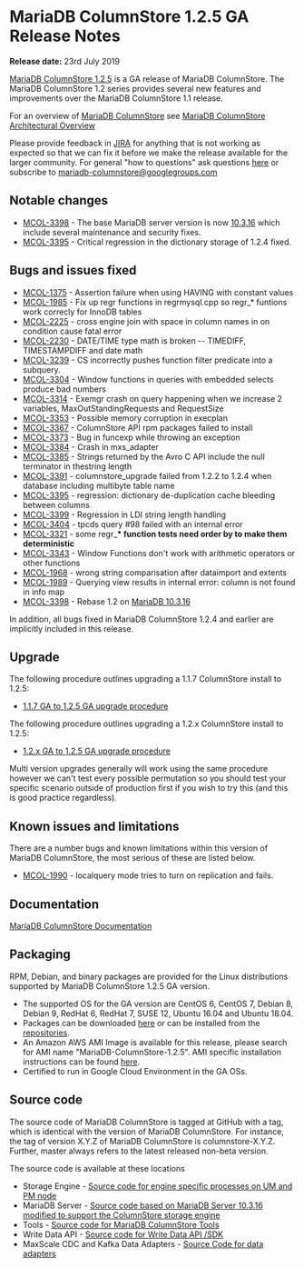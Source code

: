 # MariaDB ColumnStore 1.2.5 GA Release Notes

<strong>Release date:</strong> 23rd July 2019

[MariaDB ColumnStore 1.2.5](/columns-storage-engines-and-plugins/storage-engines/mariadb-columnstore/) is a GA release of MariaDB ColumnStore. The MariaDB ColumnStore 1.2 series provides several new features and improvements over the MariaDB ColumnStore 1.1 release.

For an overview of [MariaDB ColumnStore](/columns-storage-engines-and-plugins/storage-engines/mariadb-columnstore/) see [MariaDB ColumnStore Architectural Overview](/columns-storage-engines-and-plugins/storage-engines/mariadb-columnstore/columnstore-architecture/columnstore-architectural-overview/)

Please provide feedback in [JIRA](https://jira.mariadb.org/browse/MCOL) for anything that is not working as expected so that we can fix it before we make the release available for the larger community.
For general "how to questions" ask questions [here](/columns-storage-engines-and-plugins/storage-engines/mariadb-columnstore/) or subscribe to mariadb-columnstore@googlegroups.com

## Notable changes

- [MCOL-3398](https://jira.mariadb.org/browse/MCOL-3398) - The base MariaDB server version is now [10.3.16](/kb/en/mariadb-10316-release-notes/) which include several maintenance and security fixes.
- [MCOL-3395](https://jira.mariadb.org/browse/MCOL-3395) - Critical regression in the dictionary storage of 1.2.4 fixed.

## Bugs and issues fixed

- [MCOL-1375](https://jira.mariadb.org/browse/MCOL-1375) - Assertion failure when using HAVING with constant values
- [MCOL-1985](https://jira.mariadb.org/browse/MCOL-1985) - Fix up regr functions in regrmysql.cpp so regr_* funtions work correcly for InnoDB tables
- [MCOL-2225](https://jira.mariadb.org/browse/MCOL-2225) - cross engine join with space in column names in on condition  cause fatal error
- [MCOL-2230](https://jira.mariadb.org/browse/MCOL-2230) - DATE/TIME type math is broken -- TIMEDIFF, TIMESTAMPDIFF and date math
- [MCOL-3239](https://jira.mariadb.org/browse/MCOL-3239) - CS incorrectly pushes function filter predicate into a subquery.
- [MCOL-3304](https://jira.mariadb.org/browse/MCOL-3304) - Window functions in queries with embedded selects produce bad numbers
- [MCOL-3314](https://jira.mariadb.org/browse/MCOL-3314) - Exemgr crash on query happening when we increase 2 variables, MaxOutStandingRequests and RequestSize
- [MCOL-3353](https://jira.mariadb.org/browse/MCOL-3353) - Possible memory corruption in execplan
- [MCOL-3367](https://jira.mariadb.org/browse/MCOL-3367) - ColumnStore API rpm packages failed to install
- [MCOL-3373](https://jira.mariadb.org/browse/MCOL-3373) - Bug in funcexp while throwing an exception
- [MCOL-3384](https://jira.mariadb.org/browse/MCOL-3384) - Crash in mxs_adapter
- [MCOL-3385](https://jira.mariadb.org/browse/MCOL-3385) - Strings returned by the Avro C API include the null terminator in thestring length
- [MCOL-3391](https://jira.mariadb.org/browse/MCOL-3391) - columnstore_upgrade failed from 1.2.2 to 1.2.4 when database including multibyte table name
- [MCOL-3395](https://jira.mariadb.org/browse/MCOL-3395) - regression: dictionary de-duplication cache bleeding between columns
- [MCOL-3399](https://jira.mariadb.org/browse/MCOL-3399) - Regression in LDI string length handling
- [MCOL-3404](https://jira.mariadb.org/browse/MCOL-3404) - tpcds query #98 failed with an internal error
- [MCOL-3321](https://jira.mariadb.org/browse/MCOL-3321) - some regr_<strong>* function tests need order by to make them deterministic</strong>
- [MCOL-3343](https://jira.mariadb.org/browse/MCOL-3343) - Window Functions don't work with arithmetic operators or other functions
- [MCOL-1968](https://jira.mariadb.org/browse/MCOL-1968) - wrong string comparisation after dataimport and extents
- [MCOL-1989](https://jira.mariadb.org/browse/MCOL-1989) - Querying view results in internal error: column is not found in info map
- [MCOL-3398](https://jira.mariadb.org/browse/MCOL-3398) - Rebase 1.2 on [MariaDB 10.3.16](/kb/en/mariadb-10316-release-notes/)

In addition, all bugs fixed in MariaDB ColumnStore 1.2.4 and earlier are implicitly included in this release.

## Upgrade

The following procedure outlines upgrading a 1.1.7 ColumnStore install to 1.2.5:

- [1.1.7 GA to 1.2.5 GA upgrade procedure](/columns-storage-engines-and-plugins/storage-engines/mariadb-columnstore/mariadb-columnstore-columnstore/mariadb-columnstore-12-upgrades/mariadb-columnstore-software-upgrade-117-ga-to-125-ga/)

The following procedure outlines upgrading a 1.2.x ColumnStore install to 1.2.5:

- [1.2.x GA to 1.2.5 GA upgrade procedure](/columns-storage-engines-and-plugins/storage-engines/mariadb-columnstore/mariadb-columnstore-columnstore/mariadb-columnstore-12-upgrades/mariadb-columnstore-software-upgrade-12x-ga-to-125-ga/)

Multi version upgrades generally will work using the same procedure however we can't test every possible permutation so you should test your specific scenario outside of production first if you wish to try this (and this is good practice regardless).

## Known issues and limitations

There are a number bugs and known limitations within this version of MariaDB ColumnStore, the most serious of these are listed below.

- [MCOL-1990](https://jira.mariadb.org/browse/MCOL-1990) - localquery mode tries to turn on replication and fails.

## Documentation

[MariaDB ColumnStore Documentation](/columns-storage-engines-and-plugins/storage-engines/mariadb-columnstore/)

## Packaging

RPM, Debian, and binary packages are provided for the Linux distributions supported by MariaDB ColumnStore 1.2.5 GA version.

- The supported OS for the GA version are CentOS 6, CentOS 7, Debian 8, Debian 9, RedHat 6, RedHat 7, SUSE 12, Ubuntu 16.04 and Ubuntu 18.04.
- Packages can be downloaded [here](https://mariadb.com/downloads/mariadb-ax) or can be installed from the [repositories](https://mariadb.com/kb/en/library/installing-mariadb-ax-from-the-package-repositories).
- An Amazon AWS AMI Image is available for this release, please search for AMI name "MariaDB-ColumnStore-1.2.5". AMI specific installation instructions can be found [here](/columns-storage-engines-and-plugins/storage-engines/mariadb-columnstore/columnstore-getting-started/installing-and-configuring-a-columnstore-system-using-the-amazon-ami/).
- Certified to run in Google Cloud Environment in the GA OSs.

## Source code

The source code of MariaDB ColumnStore is tagged at GitHub with a tag, which is identical with the version of MariaDB ColumnStore. For instance, the tag of version X.Y.Z of MariaDB ColumnStore is columnstore-X.Y.Z. Further, master always refers to the latest released non-beta version.

The source code is available at these locations

- Storage Engine - [Source code for engine specific processes on UM and PM node](https://github.com/mariadb-corporation/mariadb-columnstore-engine/tree/columnstore-1.2.5)
- MariaDB Server - [Source code based on MariaDB Server 10.3.16 modified to support the ColumnStore storage engine](https://github.com/mariadb-corporation/mariadb-columnstore-server/tree/columnstore-1.2.5)
- Tools - [Source code for MariaDB ColumnStore Tools](https://github.com/mariadb-corporation/mariadb-columnstore-tools/tree/columnstore-1.2.5)
- Write Data API - [Source code for Write Data API /SDK](https://github.com/mariadb-corporation/mariadb-columnstore-api/tree/columnstore-1.2.5)
- MaxScale CDC and Kafka Data Adapters - [Source Code for data adapters](https://github.com/mariadb-corporation/mariadb-columnstore-data-adapters/tree/columnstore-1.2.5)